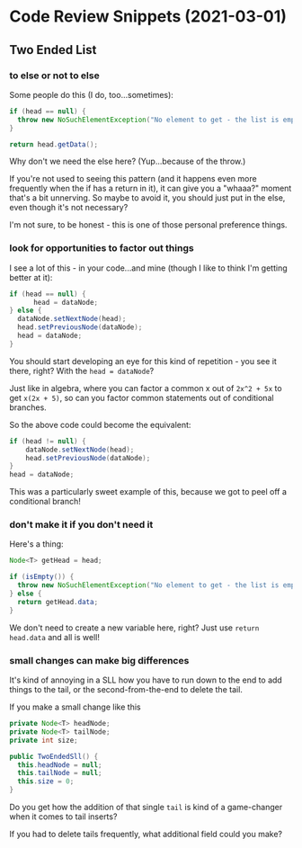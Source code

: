 # Code Review Snippets (2021-03-01)

## Two Ended List

### to else or not to else

Some people do this (I do, too...sometimes):

```java
if (head == null) {
  throw new NoSuchElementException("No element to get - the list is empty.");
}

return head.getData();
```

Why don't we need the else here?
(Yup...because of the throw.)

If you're not used to seeing this pattern (and it happens even more frequently when the if has a return in it), it can give you a "whaaa?" moment that's a bit unnerving. So maybe to avoid it, you should just put in the else, even though it's not necessary?

I'm not sure, to be honest - this is one of those personal preference things.


### look for opportunities to factor out things

I see a lot of this - in your code...and mine (though I like to think I'm getting better at it):

```java
if (head == null) {
      head = dataNode;
} else {
  dataNode.setNextNode(head);
  head.setPreviousNode(dataNode);
  head = dataNode;
}
```

You should start developing an eye for this kind of repetition - you see it there, right? With the `head = dataNode`?

Just like in algebra, where you can factor a common x out of `2x^2 + 5x` to get `x(2x + 5)`, so can you factor common statements out of conditional branches.

So the above code could become the equivalent:

```java
if (head != null) {
    dataNode.setNextNode(head);
    head.setPreviousNode(dataNode);
}
head = dataNode;
```

This was a particularly sweet example of this, because we got to peel off a conditional branch!


### don't make it if you don't need it

Here's a thing:

```java
Node<T> getHead = head;

if (isEmpty()) {
  throw new NoSuchElementException("No element to get - the list is empty.");
} else {
  return getHead.data;
}
```

We don't need to create a new variable here, right? Just use `return head.data` and all is well!


### small changes can make big differences

It's kind of annoying in a SLL how you have to run down to the end to add things to the tail, or the second-from-the-end to delete the tail.

If you make a small change like this

```java
private Node<T> headNode;
private Node<T> tailNode;
private int size;

public TwoEndedSll() {
  this.headNode = null;
  this.tailNode = null;
  this.size = 0;
}
```

Do you get how the addition of that single `tail` is kind of a game-changer when it comes to tail inserts?

If you had to delete tails frequently, what additional field could you make?

